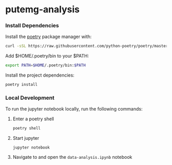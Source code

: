 # putemg-analysis

### Install Dependencies

Install the [poetry](https://github.com/python-poetry/poetry) package manager with:
```bash
curl -sSL https://raw.githubusercontent.com/python-poetry/poetry/master/get-poetry.py | python3
```
Add $HOME/.poetry/bin to your $PATH:
```bash
export PATH=$HOME/.poetry/bin:$PATH
```
Install the project dependencies:
```bash
poetry install
```

### Local Development

To run the jupyter notebook locally, run the following commands:

1. Enter a poetry shell
    ```bash
    poetry shell
    ```
2. Start jupyter
    ```shell
    jupyter notebook
    ```
3. Navigate to and open the `data-analysis.ipynb` notebook
